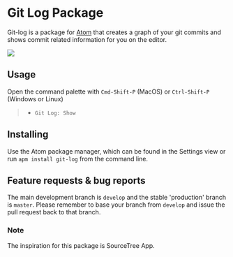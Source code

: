 # Git Log Package

Git-log is a package for [Atom][atom] that creates a graph of your git commits and shows commit related information for you on the editor.

![](https://raw.githubusercontent.com/NikhilKalige/git-log/master/resources/git-log.gif)

## Usage

Open the command palette with `Cmd-Shift-P` (MacOS) or `Ctrl-Shift-P` (Windows or Linux)

>- `Git Log: Show`

## Installing

Use the Atom package manager, which can be found in the Settings view or
run `apm install git-log` from the command line.

## Feature requests & bug reports

The main development branch is `develop` and the stable 'production' branch is `master`. Please remember to base your branch from `develop` and issue the pull request back to that branch.

### Note
The inspiration for this package is SourceTree App. 

[atom]: http://atom.io/
